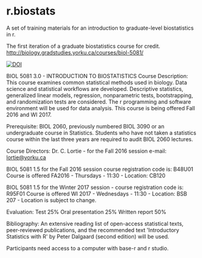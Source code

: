 # r.biostats
A set of training materials for an introduction to graduate-level biostatistics in r.

The first iteration of a graduate biostatistics course for credit.
http://biology.gradstudies.yorku.ca/courses/biol-5081/

[![DOI](https://zenodo.org/badge/60715461.svg)](https://zenodo.org/badge/latestdoi/60715461)

BIOL 5081 3.0 - INTRODUCTION TO BIOSTATISTICS
Course Description:
This course examines common statistical methods used in biology. Data science and statistical workflows are developed. Descriptive statistics, generalized linear models, regression, nonparametric tests, bootstrapping, and randomization tests are considered. The r programming and software environment will be used for data analysis. This course is being offered Fall 2016 and WI 2017.

Prerequisite: BIOL 2060, previously numbered BIOL 3090 or an undergraduate course in Statistics. Students who have not taken a statistics course within the last three years are required to audit BIOL 2060 lectures.

Course Directors:
Dr. C. Lortie - for the Fall 2016 session
e-mail:  lortie@yorku.ca

BIOL 5081 1.5   for the Fall 2016  session  course registration code is: B48U01
Course is offered FA2016 - Thursdays - 11:30 - Location: CB120

BIOL 5081 1.5 for the Winter 2017 session - course registration code is: R95F01
Course is offered WI 2017 - Wednesdays - 11:30 - Location: BSB 207 - Location is subject to change.

Evaluation:
Test 25%
Oral presentation 25%
Written report 50%

Bibliography:
An extensive reading list of open-access statistical texts, peer-reviewed publications, and the recommended text 'Introductory Statistics with R' by Peter Dalgaard (second edition) will be used.

Participants need access to a computer with base-r and r studio.

